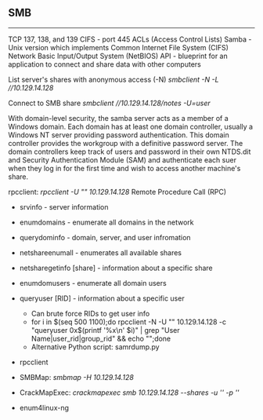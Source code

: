 ## SMB
-----------
TCP 137, 138, and 139
CIFS - port 445
ACLs (Access Control Lists)
Samba - Unix version which implements Common Internet File System (CIFS)
Network Basic Input/Output System (NetBIOS) API - blueprint for an application to connect and share data with other computers

List server's shares with anonymous access (-N)
*smbclient -N -L //10.129.14.128*

Connect to SMB share
*smbclient //10.129.14.128/notes -U=user*

With domain-level security, the samba server acts as a member of a Windows domain. Each domain has at least one domain controller, usually a Windows NT server providing password authentication. This domain controller provides the workgroup with a definitive password server. The domain controllers keep track of users and password in their own NTDS.dit and Security Authentication Module (SAM) and authenticate each suer when they log in for the first time and wish to access another machine's share.

rpcclient: *rpcclient -U "" 10.129.14.128*
Remote Procedure Call (RPC)
- srvinfo - server  information
- enumdomains - enumerate all domains in the network
- querydominfo - domain, server, and user infromation
- netshareenumall - enumerates all available shares
- netsharegetinfo [share] - information about a specific share
- enumdomusers - enumerate all domain users
- queryuser [RID] - information about a specific user
	- Can brute force RIDs to get user info
	- for i in $(seq 500 1100);do rpcclient -N -U "" 10.129.14.128 -c "queryuser 0x$(printf '%x\n' $i)" | grep "User Name\|user_rid\|group_rid" && echo "";done
	- Alternative Python script: samrdump.py

- rpcclient
- SMBMap: *smbmap -H 10.129.14.128*
- CrackMapExec: *crackmapexec smb 10.129.14.128 --shares -u '' -p ''*
- enum4linux-ng
